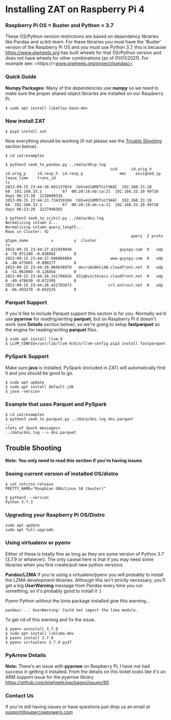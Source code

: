 # Installing ZAT on Raspberry Pi 4

### Raspberry Pi OS = Buster and Python = 3.7
These OS/Python version restrictions are based on dependency libraries like Pandas and scikit-learn. For these libraries you must have the 'Buster' version of the Raspberry Pi OS and you must use Python 3.7, this is because <https://www.piwheels.org> has built wheels for that OS/Python version and does not have wheels for other combinations (as of 01/01/2021). For example see: <https://<www.piwheels.org/project/pandas/>

### Quick Guide

**Numpy Packages:** Many of the dependencies use **numpy** so we need to make sure the proper shared object libraries are installed on our Raspberry Pi.

```
$ sudo apt install libatlas-base-dev
```

### Now install ZAT
```
$ pip3 install zat
```
Now everything should be working (if not please see the [Trouble Shooting](#Trouble-Shooting) section below).

```
$ cd zat/examples
```
```
$ python3 zeek_to_pandas.py ../data/dhcp.log
                                              uid      id.orig_h  id.orig_p     id.resp_h  id.resp_p                mac    assigned_ip          lease_time    trans_id
ts
2013-09-15 23:44:10.691137024  Cm5veU18MVTniYSKAl  192.168.33.10         68  192.168.33.1         67  00:20:18:eb:ca:21  192.168.33.10 49710 days 06:23:20  2218089335
2013-09-15 23:44:23.734159104  Cm5veU18MVTniYSKAl  192.168.33.10         68  192.168.33.1         67  00:20:18:eb:ca:21  192.168.33.10 49710 days 06:23:20  2227948382
```

```
$ python3 zeek_to_scikit.py ../data/dns.log
Normalizing column Z...
Normalizing column query_length...
Rows in Cluster: 42
                                                       query  Z proto qtype_name          x         y  cluster
ts
2013-09-15 23:44:27.631939840                     guyspy.com  0   udp          A -70.971290 -0.036992        0
2013-09-15 23:44:27.696868864                 www.guyspy.com  0   udp          A -40.473601 -0.090177        0
2013-09-15 23:44:28.060638976   devrubn8mli40.cloudfront.net  0   udp          A -51.962069 -0.126854        0
2013-09-15 23:44:28.141794816  d31qbv1cthcecs.cloudfront.net  0   udp          A -49.478630 -0.072395        0
2013-09-15 23:44:28.422703872                crl.entrust.net  0   udp          A -66.493278 -0.042535        0
```

### Parquet Support 
If you'd like to include Parquet support this section is for you. Normally we'd use **pyarrow** for reading/writing **parquet**, but on Raspberry Pi it doesn't work (see **Details** section below), so we're going to setup **fastparquet** as the engine for reading/writing **parquet** files.

```
$ sudo apt install llvm-9
$ LLVM_CONFIG=/usr/lib/llvm-9/bin/llvm-config pip3 install fastparquet
```

### PySpark Support
Make sure **java** is installed, PySpark (included in ZAT) will automatically find it and you should be good to go.

```
$ sudo apt update
$ sudo apt install default-jdk
$ java -version
```

### Example that uses Parquet and PySpark

```
$ cd zat/examples
$ python3 zeek_to_parquet.py ../data/dns.log dns.parquet
...
<lots of Spark messages>
../data/dns.log --> dns.parquet
```



## Trouble Shooting
**Note: You only need to read this section if you're having issues**

### Seeing current version of installed OS/distro

```
$ cat /etc/os-release
PRETTY_NAME="Raspbian GNU/Linux 10 (buster)"

$ python3 --version
Python 3.7.3
```

### Upgrading your Raspberry Pi OS/Distro
```
sudo apt update
sudo apt full-upgrade
```


### Using virtualenv or pyenv
Either of these is totally fine as long as they are some version of Python 3.7 (3.7.9 or whatever). The only caveat here is that if you may need some libraries when you first create/pull new python versions.

**Pandas/LZMA** If you're using a virtualenv/pyenv you will probably to install the LZMA development libraries. Although this isn't strictly necessary, you'll get a big **UserWarning** message from Pandas every time you run something, so it's probably good to install it :)

Pyenv Python without the lzma package installed give this warning...

```
pandas/...: UserWarning: Could not import the lzma module.
```
To get rid of this warning and fix the issue..

```
$ pyenv uninstall 3.7.9
$ sudo apt install liblzma-dev
$ pyenv install 3.7.9
$ pyenv virtualenv 3.7.9 py37
```

### PyArrow Details
**Note:** There's an issue with **pyarrow** on Raspberry Pi, I have not had success in getting it installed. From the details on this ticket looks like it's an ARM support issue for the pyarrow library <https://github.com/piwheels/packages/issues/90>

### Contact Us
If you're still having issues or have questions just drop us an email at <support@supercowpowers.com>

